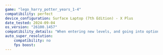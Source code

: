 ```yaml
---
game: "lego_harry_potter_years_1-4"
compatibility: perfect
device_configuration: Surface Laptop (7th Edition) - X Plus
date_tested: 2024-09-04
os_version: "26100.1457"
compatibility_details: "When entering new levels, and going into options menu, you can't move around it. To fix this simply alt+tab to another window and go back to the game and you're ready to go."
auto_super_resolution:
    compatibility: no
    fps boost: 
---
```

